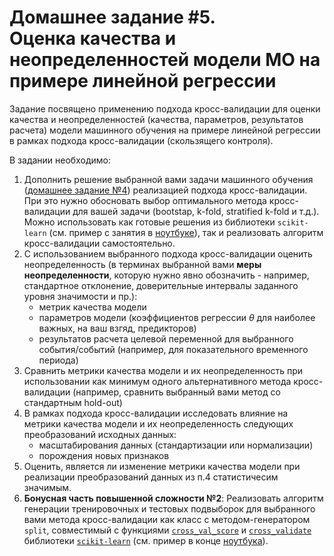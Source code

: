# Домашнее задание #5. </br> Оценка качества и неопределенностей модели МО на примере линейной регрессии

Задание посвящено применению подхода кросс-валидации для оценки качества и неопределенностей (качества, параметров, результатов расчета) модели машинного обучения на примере линейной регрессии в рамках подхода кросс-валидации (скользящего контроля).

В задании необходимо:
1. Дополнить решение выбранной вами задачи машинного обучения ([домашнее задание №4](https://github.com/mvarentsov/ML4hydromet-2024/blob/main/homework/HW4_description.md)) реализацией подхода кросс-валидации. При это нужно обосновать выбор оптимального метода кросс-валидации для вашей задачи (bootstap, k-fold, stratified k-fold и т.д.). Можно использовать как готовые решения из библиотеки `scikit-learn` (см. пример с занятия в [ноутбуке](https://github.com/mvarentsov/ML4hydromet-2024/blob/main/examples/Lect06c_CV_real_data.ipynb)), так и реализовать алгоритм кросс-валидации самостоятельно.    
2. С использованием выбранного подхода кросс-валидации оценить неопределенность (в терминах выбранной вами **меры неопределенности**, которую нужно явно обозначить - например, стандартное отклонение, доверительные интервалы заданного уровня значимости и пр.):
   - метрик качества модели
   - параметров модели (коэффициентов регрессии $\theta$ для наиболее важных, на ваш взгяд, предикторов)
   - результатов расчета целевой переменной для выбранного события/событий (например, для показательного временного периода)
3. Сравнить метрики качества модели и их неопределенность при использовании как минимум одного альтернативного метода кросс-валидации (например, сравнить выбранный вами метод со стандартным hold-out)
4. В рамках подхода кросс-валидации исследовать влияние на метрики качества модели и их неопределенность следующих преобразований исходных данных:
   - масштабирования данных (стандартизации или нормализации)
   - порождения новых признаков
5. Оценить, является ли изменение метрики качества модели при реализации преобразований данных из п.4 статистичесим значимым.
6. **Бонусная часть повышенной сложности №2**: Реализовать алгоритм генерации тренировочных и тестовых подвыборок для выбранного вами метода кросс-валидации как класс с методом-генератором `split`, совместимый с функциями [`cross_val_score`](https://scikit-learn.org/stable/modules/generated/sklearn.model_selection.cross_val_score.html) и [`cross_validate`](https://scikit-learn.org/1.5/modules/generated/sklearn.model_selection.cross_validate.html) библиотеки [`scikit-learn`](https://scikit-learn.org/1.5/index.html) (см. пример в конце [ноутбука](https://github.com/mvarentsov/ML4hydromet-2024/blob/main/examples/Lect06c_CV_real_data.ipynb)).  
